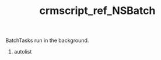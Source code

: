 ﻿---
title: crmscript_ref_NSBatch
description: NSBatch
intellisense: Void.NSBatch
keywords: NSBatch
so.topic: reference
---

BatchTasks run in the background.

1. autolist 

